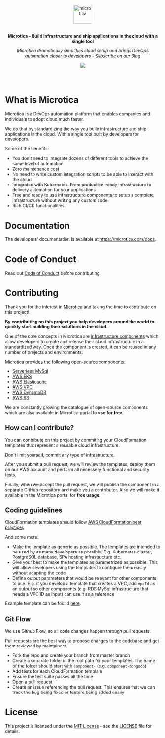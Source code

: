 <div align="center">
    <a href="https://microtica.com">
        <img src="https://microtica.com/wp-content/uploads/2020/04/logo-color-1.svg" alt="microtica" height="60">
    </a>
    <br>
    <br>
    <p>
        <b>Microtica - Build infrastructure and ship applications in the cloud with a single tool</b>
    </p>
    <p>
        <i>Microtica dramatically simplifies cloud setup and brings DevOps automation closer to developers - <a href="https://microtica.com/blog">Subscribe on our Blog</a></i>
    </p>
    <p>
    <img src="https://microtica.com/wp-content/uploads/2020/09/dev-environment.png">
</div>

<br>
<br>

# What is Microtica
Microtica is a DevOps automation platform that enables companies and individuals to adopt cloud much faster.

We do that by standardizing the way you build infrastructure and ship applications in the cloud. With a single tool built by developers for developers.

Some of the benefits:
- You don’t need to integrate dozens of different tools to achieve the same level of automation
- Zero maintenance cost
- No need to write custom integration scripts to be able to interact with the cloud
- Integrated with Kubernetes. From production-ready infrastructure to delivery automation for your applications
- Free and ready to use infrastructure components to setup a complete infrastructure without writing any custom code
- Rich CI/CD functionalities

# Documentation
The developers' documentation is available at https://microtica.com/docs.

# Code of Conduct
Read out [Code of Conduct](https://github.com/microtica-components/mic-cloudformation-hub/blob/master/CODE_OF_CONDUCT.md) before contributing.

# Contributing
Thank you for the interest in [Microtica](https://microtica.com) and taking the time to contribute on this project!

**By contributing on this project you help developers around the world to quickly start building their solutions in the cloud.**

One of the core concepts in Microtica are [infrastructure components](https://microtica.com/docs/components) which allow developers to create and release their cloud infrastructure in a standardized way. Once the component is created, it can be reused in any number of projects and environments.

Microtica provides the following open-source components:
- [Serverless MySql](https://github.com/microtica-components/component-aws-serverless-mysql)
- [AWS EKS](https://github.com/microtica-components/component-aws-eks)
- [AWS Elasticache](https://github.com/microtica-components/component-aws-elasticache)
- [AWS VPC](https://github.com/microtica-components/component-aws-vpc)
- [AWS DynamoDB](https://github.com/microtica-components/component-aws-dynamodb)
- [AWS S3](https://github.com/microtica-components/component-aws-s3)

We are constantly growing the catalogue of open-source components which are also available in Microtica portal to **use for free**.

## How can I contribute?
You can contribute on this project by commiting your CloudFormation templates that represent a reusable cloud infrastructure.

Don't limit yourself, commit any type of infrastructure.

After you submit a pull request, we will review the templates, deploy them on our AWS account and perform all necessery functional and security tests.

Finally, when we accept the pull request, we will publish the component in a separate GitHub repository and make you a contributor. Also we will make it available in the Microtica portal for **free usage**.

## Coding guidelines
CloudFormation templates should follow [AWS CloudFormation best practices](https://docs.aws.amazon.com/AWSCloudFormation/latest/UserGuide/best-practices.html)

And some more:
- Make the template as generic as possible. The templates are intended to be used by as many developers as possible. E.g. Kubernetes cluster, PostgreSQL database, SPA hosting infrastructure etc.
- Give your best to make the templates as parametrized as possible. This will allow developers using the templates to configure them easily without adapting the code
- Define output parameters that would be relevant for other components to use. E.g. if you develop a template that creates a VPC, add `vpcId` as an output so other components (e.g. RDS MySql infrastructure that needs a VPC ID as input) can use it as a reference

Example template can be found [here](https://github.com/microtica-components/mic-cloudformation-hub/tree/master/component-s3-bucket).

## Git Flow
We use Github Flow, so all code changes happen through pull requests.

Pull requests are the best way to propose changes to the codebase and get them reviewed by maintainers.
- Fork the repo and create your branch from master branch
- Create a separate folder in the root path for your templates. The name of the folder should start with `component-` (e.g. `component-mongodb`)
- Add tests for each CloudFormation template
- Ensure the test suite passes all the time
- Open a pull request
- Create an issue referencing the pull request. This ensures that we can track the bug being fixed or feature being added easily

# License
This project is licensed under the [MIT License](https://opensource.org/licenses/MIT) - see the [LICENSE](https://github.com/microtica-components/mic-cloudformation-hub/blob/master/LICENSE) file for details.
